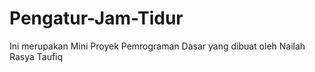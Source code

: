 # Pengatur-Jam-Tidur
Ini merupakan Mini Proyek Pemrograman Dasar yang dibuat oleh Nailah Rasya Taufiq
